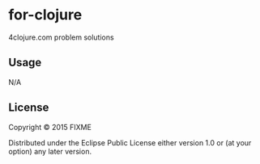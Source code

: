 # for-clojure

4clojure.com problem solutions

## Usage

N/A

## License

Copyright © 2015 FIXME

Distributed under the Eclipse Public License either version 1.0 or (at
your option) any later version.
